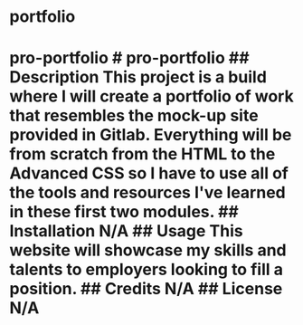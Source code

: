 # portfolio
# pro-portfolio # pro-portfolio   ## Description  This project is a build where I will create a portfolio of work that resembles the mock-up site provided in Gitlab. Everything will be from scratch from the HTML to the Advanced CSS so I have to use all of the tools and resources I've learned in these first two modules.  ## Installation  N/A    ## Usage  This website will showcase my skills and talents to employers looking to fill a position.  ## Credits  N/A    ## License  N/A
